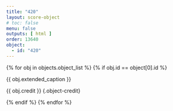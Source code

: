 ```yaml
---
title: "420"
layout: score-object
# toc: false
menu: false
outputs: [ html ]
order: 13640
object:
  - id: "420"
---
```


{% for obj in objects.object_list %}
{% if obj.id == object[0].id %}

{{ obj.extended_caption }}

{{ obj.credit }} {.object-credit}

{% endif %}
{% endfor %}
